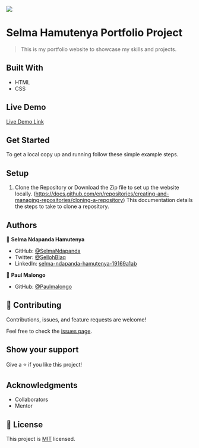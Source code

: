 ![](https://img.shields.io/badge/Microverse-blueviolet)

# Selma Hamutenya Portfolio Project

> This is my portfolio website to showcase my skills and projects. 


## Built With

- HTML
- CSS

## Live Demo

[Live Demo Link](https://selmandapanda.github.io/Selma-Hamutenya-Portfolio/)

## Get Started

To get a local copy up and running follow these simple example steps.

## Setup
1. Clone the Repository or Download the Zip file to set up the website locally. (https://docs.github.com/en/repositories/creating-and-managing-repositories/cloning-a-repository) This documentation details the steps to take to clone a repository.

## Authors

👤 **Selma Ndapanda Hamutenya**

- GitHub: [@SelmaNdapanda](https://github.com/SelmaNdapanda)
- Twitter: [@SellohBlaq](https://twitter.com/sellohBlaq)
- LinkedIn: [selma-ndapanda-hamutenya-19169a1ab](https://linkedin.com/in/selma-ndapanda-hamutenya-19169a1ab)

👤 **Paul Malongo**

- GitHub: [@Paulmalongo](https://github.com/canon20paul)

## 🤝 Contributing

Contributions, issues, and feature requests are welcome!

Feel free to check the [issues page](../../issues/).

## Show your support

Give a ⭐ if you like this project!

## Acknowledgments

- Collaborators
- Mentor

## 📝 License

This project is [MIT](./MIT.md) licensed.




